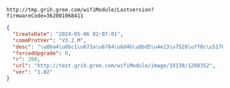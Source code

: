 `http://tmp.grih.gree.com/wifiModule/Lastversion?firmwareCode=362001068411`

```json
{
  "CreateDate": "2024-05-06 02:07:01",
  "commProtVer": "V3.2.M",
  "desc": "\u8ba4\u8bc1\u673a\u6784\u6d4b\u8bd5\u4e13\u7528\uff0c\u5176\u4ed6\u8bf7\u52ff\u5347\u7ea7",
  "forcedUpgrade": 0,
  "r": 200,
  "url": "http://test.grih.gree.com/wifiModule/image/19138/1208352",
  "ver": "1.02"
}
```
